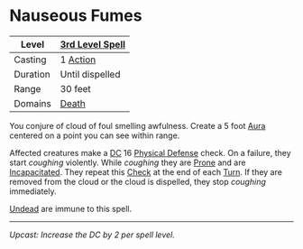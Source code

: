 # Nauseous Fumes

| Level    | [3rd Level Spell](3rd%20Level%20Spells.md)                            |
| -------- | --------------------------------------------------------------------- |
| Casting  | 1 [Action](../../../../Game%20Procedures/Core%20Procedures/Action.md) |
| Duration | Until dispelled                                                       |
| Range    | 30 feet                                                               |
| Domains  | [Death](../../Spell%20Domains/Death.md)                               |

You conjure of cloud of foul smelling awfulness. Create a 5 foot [Aura](../../Areas%20of%20Effect/Aura.md) centered on a point you can see within range.

Affected creatures make a [DC](../../../../Game%20Procedures/Core%20Procedures/DC.md) 16 [Physical Defense](../../../../Player%20Characters/Derived%20Statistics/Physical%20Defense.md) check. On a failure, they start *coughing* violently. While *coughing* they are [Prone](../../../../Game%20Procedures/Conditions/Prone.md) and are [Incapacitated](../../../../Game%20Procedures/Conditions/Incapacitated.md). They repeat this [Check](../../../../Game%20Procedures/Core%20Procedures/Check.md) at the end of each [Turn](../../../../Game%20Procedures/Core%20Procedures/Turn.md). If they are removed from the cloud or the cloud is dispelled, they stop *coughing* immediately.

[Undead](../../../../Resources%20for%20GMs/Creatures/Creature%20Types/Undead.md) are immune to this spell.

---
*Upcast: Increase the DC by 2 per spell level.*
